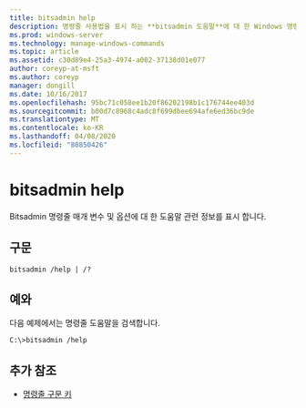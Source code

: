 ```yaml
---
title: bitsadmin help
description: 명령줄 사용법을 표시 하는 **bitsadmin 도움말**에 대 한 Windows 명령 항목입니다.
ms.prod: windows-server
ms.technology: manage-windows-commands
ms.topic: article
ms.assetid: c30d89e4-25a3-4974-a002-37138d01e077
author: coreyp-at-msft
ms.author: coreyp
manager: dongill
ms.date: 10/16/2017
ms.openlocfilehash: 95bc71c058ee1b20f86202198b1c176744ee403d
ms.sourcegitcommit: b00d7c8968c4adc8f699dbee694afe6ed36bc9de
ms.translationtype: MT
ms.contentlocale: ko-KR
ms.lasthandoff: 04/08/2020
ms.locfileid: "80850426"
---
```

# <a name="bitsadmin-help"></a>bitsadmin help

Bitsadmin 명령줄 매개 변수 및 옵션에 대 한 도움말 관련 정보를 표시 합니다.

## <a name="syntax"></a>구문

```
bitsadmin /help | /?
```

## <a name="examples"></a><a name=BKMK_examples></a>예와

다음 예제에서는 명령줄 도움말을 검색합니다.

```
C:\>bitsadmin /help
```

## <a name="additional-references"></a>추가 참조

- [명령줄 구문 키](command-line-syntax-key.md)